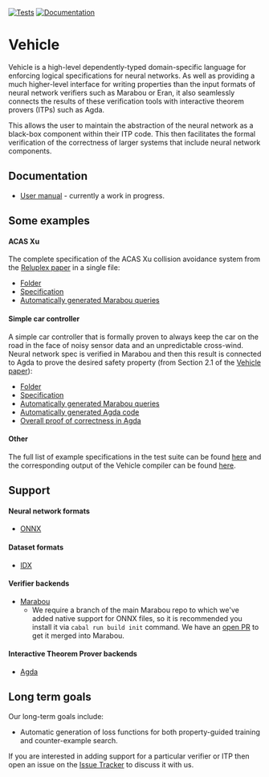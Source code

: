 [![Tests](https://github.com/vehicle-lang/vehicle/actions/workflows/ci.yml/badge.svg)](https://github.com/vehicle-lang/vehicle/actions/workflows/ci.yml)
[![Documentation](https://readthedocs.org/projects/vehicle-lang/badge/?version=latest)](https://vehicle-lang.readthedocs.io/en/latest/)


# Vehicle

Vehicle is a high-level dependently-typed domain-specific language for enforcing logical specifications for neural networks. As well as providing a much higher-level interface for writing properties than the input formats of neural network verifiers such as Marabou or Eran, it also seamlessly connects the results of these verification tools with interactive theorem provers (ITPs) such as Agda.

This allows the user to maintain the abstraction of the neural network as a black-box component within their ITP code. This then facilitates the formal verification of the correctness of larger systems that include neural network components.


## Documentation

- [User manual](https://vehicle-lang.readthedocs.io/en/latest/) - currently a work in progress.

## Some examples

#### ACAS Xu

The complete specification of the ACAS Xu collision avoidance system from the [Reluplex paper](https://arxiv.org/abs/1702.01135) in a single file:
- [Folder](https://github.com/vehicle-lang/vehicle/blob/dev/examples/acasXu/)
- [Specification](https://github.com/vehicle-lang/vehicle/blob/dev/examples/acasXu/acasXu.vcl)
- [Automatically generated Marabou queries](https://github.com/vehicle-lang/vehicle/tree/dev/test/Test/Compile/Golden/acasXu/acasXu-output-marabou)

#### Simple car controller

A simple car controller that is formally proven to always keep the car on the road in the face of noisy sensor data and an unpredictable cross-wind. Neural network spec is verified in Marabou and then this result is connected to Agda to prove the desired safety property (from Section 2.1 of the [Vehicle paper](https://arxiv.org/pdf/2202.05207v1.pdf)):
  - [Folder](https://github.com/vehicle-lang/vehicle/blob/dev/examples/windController/)
  - [Specification](https://github.com/vehicle-lang/vehicle/blob/dev/examples/windController/windController.vcl)
  - [Automatically generated Marabou queries](https://github.com/vehicle-lang/vehicle/tree/dev/test/Test/Compile/Golden/windController/windController-output-marabou)
  - [Automatically generated Agda code](https://github.com/vehicle-lang/vehicle/blob/dev/test/Test/Compile/Golden/windController/windController-output.agda)
  - [Overall proof of correctness in Agda](https://github.com/vehicle-lang/vehicle/blob/dev/examples/windController/agdaProof/SafetyProof.agda)

#### Other

The full list of example specifications in the test suite can be found [here](https://github.com/vehicle-lang/vehicle/tree/dev/test/specs) and the corresponding output of the Vehicle compiler can be found [here](https://github.com/vehicle-lang/vehicle/tree/dev/test/Test/Compile/Golden).

## Support

#### Neural network formats

- [ONNX](https://onnx.ai/)

#### Dataset formats

- [IDX](http://yann.lecun.com/exdb/mnist/)

#### Verifier backends

- [Marabou](https://github.com/NeuralNetworkVerification/Marabou)
   - We require a branch of the main Marabou repo to which we've added native support for ONNX files, so it is recommended you install it via `cabal run build init` command. We have an [open PR](https://github.com/NeuralNetworkVerification/Marabou/pull/553) to get it merged into Marabou.

#### Interactive Theorem Prover backends

- [Agda](https://agda.readthedocs.io/)

## Long term goals

Our long-term goals include:

- Automatic generation of loss functions for both property-guided training and counter-example search.

If you are interested in adding support for a particular verifier or ITP then open an issue on the [Issue Tracker](https://github.com/wenkokke/vehicle/issues) to discuss it with us.